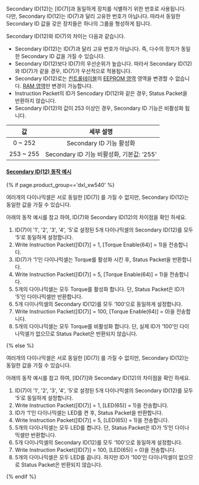 Secondary ID(12)는 [ID(7)]과 동일하게 장치를 식별하기 위한 번호로 사용됩니다.  
다만, Secondary ID(12)는 ID(7)과 달리 고유한 번호가 아닙니다. 따라서 동일한 Secondary ID 값을 갖은 장치들은 하나의 그룹을 형성하게 됩니다.  

Secondary ID(12)와 ID(7)의 차이는 다음과 같습니다.  
- Secondary ID(12)는 ID(7)과 달리 고유 번호가 아닙니다. 즉, 다수의 장치가 동일한 Secondary ID 값을 가질 수 있습니다.
- Secondary ID(12)보다 ID(7)의 우선순위가 높습니다. 따라서 Secondary ID(12)와 ID(7)가 같을 경우, ID(7)가 우선적으로 적용됩니다.
- Secondary ID(12)로는 [컨트롤테이블](#컨트롤-테이블)의 [EEPROM 영역](#eeprom-영역) 영역을 변경할 수 없습니다. [RAM 영역](#ram-영역)만 변경이 가능합니다.
- Instruction Packet의 ID가 Sencodary ID(12)와 같은 경우, Status Packet을 반환하지 않습니다.
- Secondary ID(12)의 값이 253 이상인 경우, Secondary ID 기능은 비활성화 됩니다.

|    값     |                 세부 설명                 |
|:---------:|:-----------------------------------------:|
|  0 ~ 252  |         Secondary ID 기능 활성화          |
| 253 ~ 255 | Secondary ID 기능 비활성화, 기본값: ‘255’ |

#### [Secondary ID(12) 동작 예시](#secondary-id12-동작-예시)

{% if page.product_group=='dxl_xw540' %}

여러개의 다이나믹셀은 서로 동일한 [ID(7)] 를 가질 수 없지만, Secondary ID(12)는 동일한 값을 가질 수 있습니다.

아래의 동작 예시를 참고 하여, ID(7)와 Secondary ID(12)의 차이점을 확인 하세요. 

1. ID(7)이 '1', '2', '3', '4', '5'로 설정된 5개 다이나믹셀의 Secondary ID(12)를 모두 ‘5’로 동일하게 설정합니다.
2. Write Instruction Packet([ID(7)] = 1, [Torque Enable(64)] = 1)을 전송합니다.
3. ID(7)가 ‘1’인 다이나믹셀는 Torque를 활성화 시킨 후, Status Packet을 반환합니다.
4. Write Instruction Packet([ID(7)] = 5, [Torque Enable(64)] = 1)을 전송합니다.
5. 5개의 다이나믹셀는 모두 Torque를 활성화 합니다. 단, Status Packet은 ID가 ‘5’인 다이나믹셀만 반환합니다.
6. 5개 다이나믹셀의 Secondary ID(12)를 모두 ‘100’으로 동일하게 설정합니다.
7. Write Instruction Packet([ID(7)] = 100, [Torque Enable(64)] = 0)을 전송합니다.
8. 5개의 다이나믹셀는 모두 Torque를 비활성화 합니다. 단, 실제 ID가 ‘100’인 다이나믹셀가 없으므로 Status Packet은 반환되지 않습니다.

{% else %}

여러개의 다이나믹셀은 서로 동일한 [ID(7)] 를 가질 수 없지만, Secondary ID(12)는 동일한 값을 가질 수 있습니다.

아래의 동작 예시를 참고 하여, [ID(7)]와 Secondary ID(12)의 차이점을 확인 하세요. 

1. ID(7)이 '1', '2', '3', '4', '5'로 설정된 5개 다이나믹셀의 Secondary ID(12)를 모두 ‘5’로 동일하게 설정합니다.
2. Write Instruction Packet([ID(7)] = 1, [LED(65)] = 1)을 전송합니다.
3. ID가 ‘1’인 다이나믹셀는 LED를 켠 후, Status Packet을 반환합니다.
4. Write Instruction Packet([ID(7)] = 5, [LED(65)] = 1)을 전송합니다.
5. 5개의 다이나믹셀는 모두 LED를 켭니다. 단, Status Packet은 ID가 ‘5’인 다이나믹셀만 반환합니다.
6. 5개 다이나믹셀의 Secondary ID(12)를 모두 ‘100’으로 동일하게 설정합니다.
7. Write Instruction Packet([ID(7)] = 100, [LED(65)] = 0)을 전송합니다.
8. 5개의 다이나믹셀은 모두 LED를 끕니다. 하지만 ID가 ‘100’인 다이나믹셀이 없으므로 Status Packet은 반환되지 않습니다.

{% endif %}
